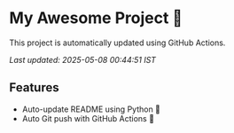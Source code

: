 # My Awesome Project 🚀

This project is automatically updated using GitHub Actions.

_Last updated: 2025-05-08 00:44:51 IST_

## Features
- Auto-update README using Python 🐍
- Auto Git push with GitHub Actions 🤖
